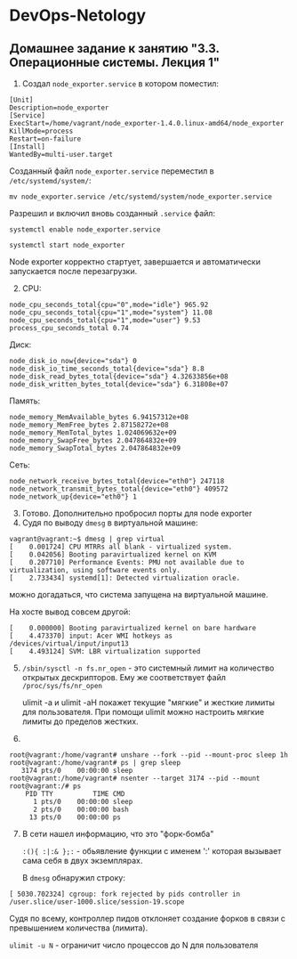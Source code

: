 # DevOps-Netology

## Домашнее задание к занятию "3.3. Операционные системы. Лекция 1"

1. Создал `node_exporter.service` в котором поместил:
```
[Unit]
Description=node_exporter
[Service]
ExecStart=/home/vagrant/node_exporter-1.4.0.linux-amd64/node_exporter
KillMode=process
Restart=on-failure
[Install]
WantedBy=multi-user.target
```

   Созданный файл `node_exporter.service` переместил в `/etc/systemd/system/`:

   `mv node_exporter.service /etc/systemd/system/node_exporter.service`

   Разрешил и включил вновь созданный `.service` файл:

   `systemctl enable node_exporter.service`

   `systemctl start node_exporter`
   
   Node exporter корректно стартует, завершается и автоматически запускается после перезагрузки.
   
2. CPU:
```
node_cpu_seconds_total{cpu="0",mode="idle"} 965.92
node_cpu_seconds_total{cpu="1",mode="system"} 11.08
node_cpu_seconds_total{cpu="1",mode="user"} 9.53
process_cpu_seconds_total 0.74
```
   Диск:
```
node_disk_io_now{device="sda"} 0
node_disk_io_time_seconds_total{device="sda"} 8.8
node_disk_read_bytes_total{device="sda"} 4.32633856e+08
node_disk_written_bytes_total{device="sda"} 6.31808e+07
```
   Память:
```
node_memory_MemAvailable_bytes 6.94157312e+08
node_memory_MemFree_bytes 2.87158272e+08
node_memory_MemTotal_bytes 1.024069632e+09
node_memory_SwapFree_bytes 2.047864832e+09
node_memory_SwapTotal_bytes 2.047864832e+09
```
   Сеть:
```
node_network_receive_bytes_total{device="eth0"} 247118
node_network_transmit_bytes_total{device="eth0"} 409572
node_network_up{device="eth0"} 1
```
3. Готово. Дополнительно пробросил порты для node exporter
4. Судя по выводу `dmesg` в виртуальной машине:
```
vagrant@vagrant:~$ dmesg | grep virtual
[    0.001724] CPU MTRRs all blank - virtualized system.
[    0.042056] Booting paravirtualized kernel on KVM
[    0.207710] Performance Events: PMU not available due to virtualization, using software events only.
[    2.733434] systemd[1]: Detected virtualization oracle.
```
   можно догадаться, что система запущена на виртуальной машине.

   На хосте вывод совсем другой:
```
[    0.000000] Booting paravirtualized kernel on bare hardware
[    4.473370] input: Acer WMI hotkeys as /devices/virtual/input/input13
[    4.493124] SVM: LBR virtualization supported
```
5. `/sbin/sysctl -n fs.nr_open` - это системный лимит на количество открытых дескрипторов. Ему же соответствует файл `/proc/sys/fs/nr_open`

   ulimit -a и ulimit -aH покажет текущие "мягкие" и жесткие лимиты для пользователя. При помощи ulimit можно настроить мягкие лимиты до пределов жестких.
6. 
```
root@vagrant:/home/vagrant# unshare --fork --pid --mount-proc sleep 1h
root@vagrant:/home/vagrant# ps | grep sleep
   3174 pts/0    00:00:00 sleep
root@vagrant:/home/vagrant# nsenter --target 3174 --pid --mount
root@vagrant:/# ps
    PID TTY          TIME CMD
      1 pts/0    00:00:00 sleep
      2 pts/0    00:00:00 bash
     13 pts/0    00:00:00 ps
```
7. В сети нашел информацию, что это "форк-бомба"

   `:(){ :|:& };:` - обьявление функции с именем ':' которая вызывает сама себя в двух экземплярах.

   В `dmesg` обнаружил строку:
```
[ 5030.702324] cgroup: fork rejected by pids controller in /user.slice/user-1000.slice/session-19.scope
```
   Судя по всему, контроллер пидов отклоняет создание форков в связи с превышением количества (лимита).

   `ulimit -u N` - ограничит число процессов до N для пользователя
